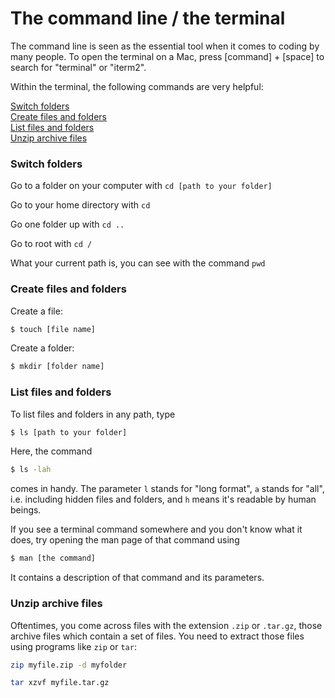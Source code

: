# The command line / the terminal

The command line is seen as the essential tool when it comes to coding by many people. To open the terminal on a Mac, press \[command\] + \[space\] to search for "terminal" or "iterm2".

Within the terminal, the following commands are very helpful:

[Switch folders](#switch-folders)  
[Create files and folders](#create-files-and-folders)  
[List files and folders](#list-files-and-folders)  
[Unzip archive files](#unzip-archive-files)

### Switch folders

Go to a folder on your computer with `cd [path to your folder]`

Go to your home directory with `cd`

Go one folder up with `cd ..`

Go to root with `cd /`

What your current path is, you can see with the command `pwd`

### Create files and folders

Create a file:
```bash
$ touch [file name]
```

Create a folder:
```bash
$ mkdir [folder name]
```

### List files and folders
To list files and folders in any path, type
```bash
$ ls [path to your folder]
```

Here, the command
```bash
$ ls -lah
```
comes in handy. The parameter `l` stands for "long format", `a` stands for "all", i.e. including hidden files and folders, and `h` means it's readable by human beings.

If you see a terminal command somewhere and you don't know what it does, try opening the man page of that command using
```bash
$ man [the command]
```
It contains a description of that command and its parameters.

### Unzip archive files
Oftentimes, you come across files with the extension `.zip` or `.tar.gz`, those archive files which contain a set of files. You need to extract those files using
programs like `zip` or `tar`:

```bash
zip myfile.zip -d myfolder
```

```bash
tar xzvf myfile.tar.gz
```